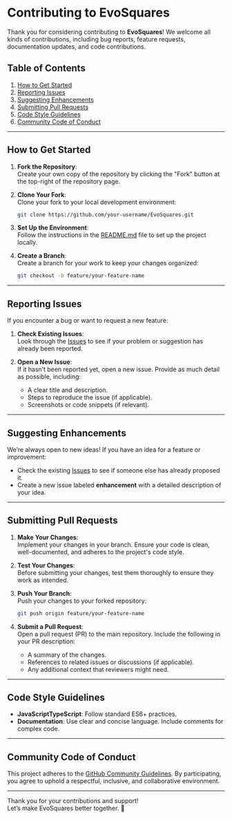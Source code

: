 # Contributing to EvoSquares

Thank you for considering contributing to **EvoSquares**! We welcome all kinds of contributions, including bug reports, feature requests, documentation updates, and code contributions.

## Table of Contents

1. [How to Get Started](#how-to-get-started)
2. [Reporting Issues](#reporting-issues)
3. [Suggesting Enhancements](#suggesting-enhancements)
4. [Submitting Pull Requests](#submitting-pull-requests)
5. [Code Style Guidelines](#code-style-guidelines)
6. [Community Code of Conduct](#community-code-of-conduct)

---

## How to Get Started

1. **Fork the Repository**:  
   Create your own copy of the repository by clicking the "Fork" button at the top-right of the repository page.

2. **Clone Your Fork**:  
   Clone your fork to your local development environment:

   ```bash
   git clone https://github.com/your-username/EvoSquares.git
   ```

3. **Set Up the Environment**:  
   Follow the instructions in the [README.md](README.md) file to set up the project locally.

4. **Create a Branch**:  
   Create a branch for your work to keep your changes organized:
   ```bash
   git checkout -b feature/your-feature-name
   ```

---

## Reporting Issues

If you encounter a bug or want to request a new feature:

1. **Check Existing Issues**:  
   Look through the [Issues](../../issues) to see if your problem or suggestion has already been reported.

2. **Open a New Issue**:  
   If it hasn’t been reported yet, open a new issue. Provide as much detail as possible, including:
   - A clear title and description.
   - Steps to reproduce the issue (if applicable).
   - Screenshots or code snippets (if relevant).

---

## Suggesting Enhancements

We’re always open to new ideas! If you have an idea for a feature or improvement:

- Check the existing [Issues](../../issues) to see if someone else has already proposed it.
- Create a new issue labeled **enhancement** with a detailed description of your idea.

---

## Submitting Pull Requests

1. **Make Your Changes**:  
   Implement your changes in your branch. Ensure your code is clean, well-documented, and adheres to the project's code style.

2. **Test Your Changes**:  
   Before submitting your changes, test them thoroughly to ensure they work as intended.

3. **Push Your Branch**:  
   Push your changes to your forked repository:

   ```bash
   git push origin feature/your-feature-name
   ```

4. **Submit a Pull Request**:  
   Open a pull request (PR) to the main repository. Include the following in your PR description:
   - A summary of the changes.
   - References to related issues or discussions (if applicable).
   - Any additional context that reviewers might need.

---

## Code Style Guidelines

- **JavaScriptTypeScript**: Follow standard ES6+ practices.
- **Documentation**: Use clear and concise language. Include comments for complex code.

---

## Community Code of Conduct

This project adheres to the [GitHub Community Guidelines](https://docs.github.com/en/site-policy/github-terms/github-community-guidelines). By participating, you agree to uphold a respectful, inclusive, and collaborative environment.

---

Thank you for your contributions and support!  
Let’s make EvoSquares better together. 🎉
